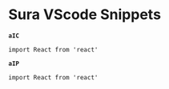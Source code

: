# Sura VScode Snippets

**`aIC`**

```tsx
import React from 'react'
```

**`aIP`**

```tsx
import React from 'react'
```
